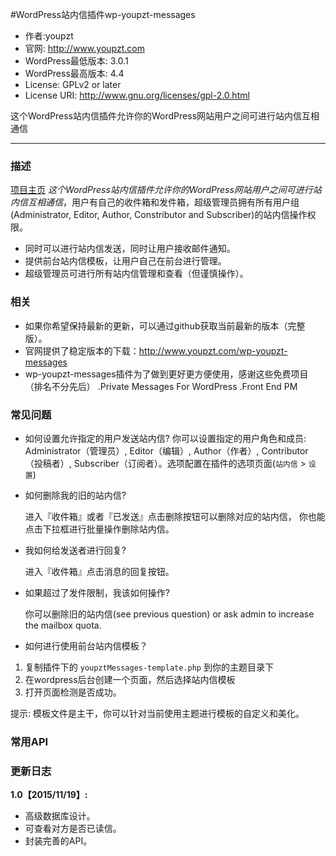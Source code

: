 #WordPress站内信插件wp-youpzt-messages
* 作者:youpzt  
* 官网: http://www.youpzt.com  
* WordPress最低版本: 3.0.1  
* WordPress最高版本: 4.4  
* License: GPLv2 or later  
* License URI: http://www.gnu.org/licenses/gpl-2.0.html

这个WordPress站内信插件允许你的WordPress网站用户之间可进行站内信互相通信
***
### 描述
[项目主页](http://www.youpzt.com/wp-youpzt-messages) 
*这个WordPress站内信插件允许你的WordPress网站用户之间可进行站内信互相通信*，用户有自己的收件箱和发件箱，超级管理员拥有所有用户组(Administrator, Editor, Author, Constributor and Subscriber)的站内信操作权限。

* 同时可以进行站内信发送，同时让用户接收邮件通知。
* 提供前台站内信模板，让用户自己在前台进行管理。
* 超级管理员可进行所有站内信管理和查看（但谨慎操作）。

### 相关
* 如果你希望保持最新的更新，可以通过github获取当前最新的版本（完整版）。
* 官网提供了稳定版本的下载：http://www.youpzt.com/wp-youpzt-messages
* wp-youpzt-messages插件为了做到更好更方便使用，感谢这些免费项目（排名不分先后）
	.Private Messages For WordPress
	.Front End PM

### 常见问题

* 如何设置允许指定的用户发送站内信?
你可以设置指定的用户角色和成员: Administrator（管理员）, Editor（编辑）, Author（作者）, Contributor（投稿者）, Subscriber（订阅者）。选项配置在插件的选项页面(`站内信` > `设置`)

* 如何删除我的旧的站内信?

  进入『收件箱』或者『已发送』点击删除按钮可以删除对应的站内信， 你也能点击下拉框进行批量操作删除站内信。

* 我如何给发送者进行回复?

  进入『收件箱』点击消息的回复按钮。

* 如果超过了发件限制，我该如何操作?

  你可以删除旧的站内信(see previous question) or ask admin to increase the mailbox quota.

* 如何进行使用前台站内信模板？

1. 复制插件下的 `youpztMessages-template.php` 到你的主题目录下
2. 在wordpress后台创建一个页面，然后选择站内信模板
3. 打开页面检测是否成功。

提示: 模板文件是主干，你可以针对当前使用主题进行模板的自定义和美化。

### 常用API


### 更新日志

**1.0【2015/11/19】:**
* 高级数据库设计。
* 可查看对方是否已读信。
* 封装完善的API。

